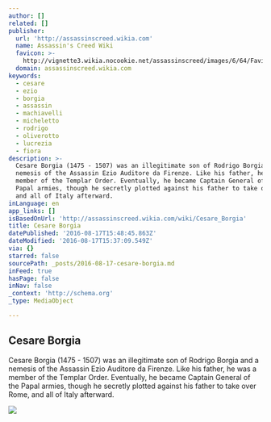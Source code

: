 ```yaml
---
author: []
related: []
publisher:
  url: 'http://assassinscreed.wikia.com'
  name: Assassin's Creed Wiki
  favicon: >-
    http://vignette3.wikia.nocookie.net/assassinscreed/images/6/64/Favicon.ico/revision/latest?cb=20071013200117
  domain: assassinscreed.wikia.com
keywords:
  - cesare
  - ezio
  - borgia
  - assassin
  - machiavelli
  - micheletto
  - rodrigo
  - oliverotto
  - lucrezia
  - fiora
description: >-
  Cesare Borgia (1475 - 1507) was an illegitimate son of Rodrigo Borgia and a
  nemesis of the Assassin Ezio Auditore da Firenze. Like his father, he was a
  member of the Templar Order. Eventually, he became Captain General of the
  Papal armies, though he secretly plotted against his father to take over Rome,
  and all of Italy afterward.
inLanguage: en
app_links: []
isBasedOnUrl: 'http://assassinscreed.wikia.com/wiki/Cesare_Borgia'
title: Cesare Borgia
datePublished: '2016-08-17T15:48:45.863Z'
dateModified: '2016-08-17T15:37:09.549Z'
via: {}
starred: false
sourcePath: _posts/2016-08-17-cesare-borgia.md
inFeed: true
hasPage: false
inNav: false
_context: 'http://schema.org'
_type: MediaObject

---
```

<article style=""><h1>Cesare Borgia</h1><p>Cesare Borgia (1475 - 1507) was an illegitimate son of Rodrigo Borgia and a nemesis of the Assassin Ezio Auditore da Firenze. Like his father, he was a member of the Templar Order. Eventually, he became Captain General of the Papal armies, though he secretly plotted against his father to take over Rome, and all of Italy afterward.</p><img src="http://vignette2.wikia.nocookie.net/assassinscreed/images/1/19/ACB_Cesare_render.png/revision/latest?cb=20130406153037" /></article>